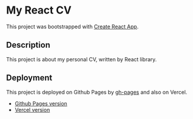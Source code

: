 # My React CV

This project was bootstrapped with [Create React App](https://github.com/facebook/create-react-app).

## Description

This project is about my personal CV, written by React library.

## Deployment

This project is deployed on Github Pages by [gh-pages](https://github.com/gitname/react-gh-pages) and also on Vercel.
* [Github Pages version](https://locpham2018.github.io/my-react-cv/)
* [Vercel version](https://my-react-cv-seven.vercel.app/)